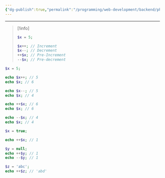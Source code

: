 ```yaml
---
{"dg-publish":true,"permalink":"/programming/web-development/backend/php/01-procedural/03-operators/06-increment-decrement-operators/","tags":["programming","php","webdevelopment","backend"],"created":"2024-11-09T11:30:30.095+08:00"}
---
```



--- 
> [!info]
> ```php
> $x = 5;
> 
> $x++; // Increment
> $x--; // Decrement
> ++$x; // Pre-Increment
> --$x; // Pre-decrement
> ```

```php
$x = 5;

echo $x++; // 5
echo $x; // 6

echo $x--; // 5
echo $x; // 4

echo ++$x; // 6
echo $x; // 6

echo --$x; // 4
echo $x; // 4

```


```php
$x = true;

echo ++$x; // 1

$y = null;
echo ++$y; // 1
echo --$y; // 1

$z = 'abc';
echo ++$z; // 'abd'
```